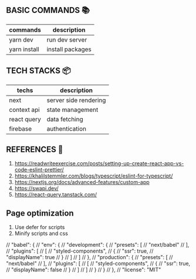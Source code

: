 ## BASIC COMMANDS :books:
|     commands    |  description     |
|-----------------|------------------|
| yarn dev        | run dev server   |
| yarn install    | install packages |


## TECH STACKS 📦 
|  techs               |   description          |
|----------------------|------------------------|
| next                 |  server side rendering |
| context api          |  state management      |
| react query          |  data fetching         |
| firebase             |  authentication        |

## REFERENCES :book:
1. https://readwriteexercise.com/posts/setting-up-create-react-app-vs-code-eslint-prettier/
2. https://khalilstemmler.com/blogs/typescript/eslint-for-typescript/
3. https://nextjs.org/docs/advanced-features/custom-app
4. https://swapi.dev/
5. https://react-query.tanstack.com/

## Page optimization
1. Use defer for scripts
2. Minify scripts and css

// "babel": {
  //   "env": {
  //     "development": {
  //       "presets": [
  //         "next/babel"
  //       ],
  //       "plugins": [
  //         [
  //           "styled-components",
  //           {
  //             "ssr": true,
  //             "displayName": true
  //           }
  //         ]
  //       ]
  //     },
  //     "production": {
  //       "presets": [
  //         "next/babel"
  //       ],
  //       "plugins": [
  //         [
  //           "styled-components",
  //           {
  //             "ssr": true,
  //             "displayName": false
  //           }
  //         ]
  //       ]
  //     }
  //   }
  // },
  // "license": "MIT"

